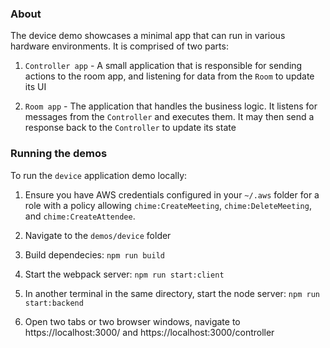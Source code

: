 ### About

The device demo showcases a minimal app that can run in various hardware environments. It is comprised of two parts:

1. `Controller app` - A small application that is responsible for sending actions to the room app, and listening for data from the `Room` to update its UI

2. `Room app` - The application that handles the business logic. It listens for messages from the `Controller` and executes them. It may then send a response back to the `Controller` to update its state

### Running the demos

To run the `device` application demo locally:

1. Ensure you have AWS credentials configured in your `~/.aws` folder for a role with a policy allowing `chime:CreateMeeting`, `chime:DeleteMeeting`, and `chime:CreateAttendee`.

2. Navigate to the `demos/device` folder

3. Build dependecies: `npm run build`

4. Start the webpack server: `npm run start:client`

5. In another terminal in the same directory, start the node server: `npm run start:backend`

6. Open two tabs or two browser windows, navigate to https://localhost:3000/ and https://localhost:3000/controller
